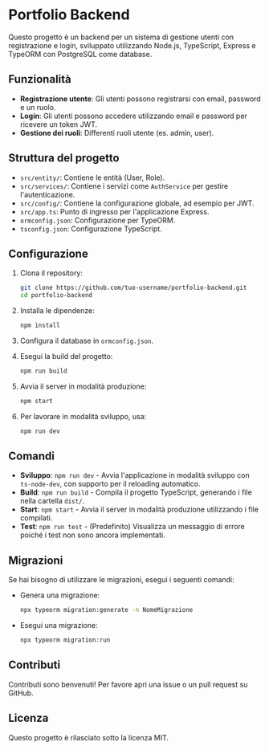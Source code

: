 # Portfolio Backend

Questo progetto è un backend per un sistema di gestione utenti con registrazione e login, sviluppato utilizzando Node.js, TypeScript, Express e TypeORM con PostgreSQL come database.

## Funzionalità

- **Registrazione utente**: Gli utenti possono registrarsi con email, password e un ruolo.
- **Login**: Gli utenti possono accedere utilizzando email e password per ricevere un token JWT.
- **Gestione dei ruoli**: Differenti ruoli utente (es. admin, user).

## Struttura del progetto

- `src/entity/`: Contiene le entità (User, Role).
- `src/services/`: Contiene i servizi come `AuthService` per gestire l'autenticazione.
- `src/config/`: Contiene la configurazione globale, ad esempio per JWT.
- `src/app.ts`: Punto di ingresso per l'applicazione Express.
- `ormconfig.json`: Configurazione per TypeORM.
- `tsconfig.json`: Configurazione TypeScript.

## Configurazione

1. Clona il repository:

    ```bash
    git clone https://github.com/tuo-username/portfolio-backend.git
    cd portfolio-backend
    ```

2. Installa le dipendenze:

    ```bash
    npm install
    ```

3. Configura il database in `ormconfig.json`.

4. Esegui la build del progetto:

    ```bash
    npm run build
    ```

5. Avvia il server in modalità produzione:

    ```bash
    npm start
    ```

6. Per lavorare in modalità sviluppo, usa:

    ```bash
    npm run dev
    ```

## Comandi

- **Sviluppo**: `npm run dev` - Avvia l'applicazione in modalità sviluppo con `ts-node-dev`, con supporto per il reloading automatico.
- **Build**: `npm run build` - Compila il progetto TypeScript, generando i file nella cartella `dist/`.
- **Start**: `npm start` - Avvia il server in modalità produzione utilizzando i file compilati.
- **Test**: `npm run test` - (Predefinito) Visualizza un messaggio di errore poiché i test non sono ancora implementati.

## Migrazioni

Se hai bisogno di utilizzare le migrazioni, esegui i seguenti comandi:

- Genera una migrazione:

    ```bash
    npx typeorm migration:generate -n NomeMigrazione
    ```

- Esegui una migrazione:

    ```bash
    npx typeorm migration:run
    ```

## Contributi

Contributi sono benvenuti! Per favore apri una issue o un pull request su GitHub.

## Licenza

Questo progetto è rilasciato sotto la licenza MIT.
